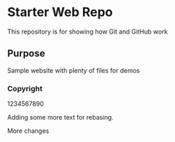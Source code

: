 # Starter Web Repo

This repository is for showing how Git and GitHub work

## Purpose

Sample website with plenty of files for demos

### Copyright

1234567890

Adding some more text for rebasing.


More changes
